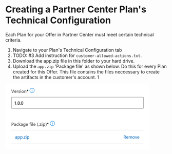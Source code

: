 # Creating a Partner Center Plan's Technical Configuration

Each Plan for your Offer in Partner Center must meet certain technical criteria.

1. Navigate to your Plan's Technical Configuration tab
1. TODO: #3 Add instruction for `customer-allowed-actions.txt`.
1. Download the app.zip file in this folder to your hard drive.
1. Upload the `app.zip` 'Package file' as shown below. Do this for every Plan created for this Offer. This file contains the files neccessary to create the artifacts in the customer's account.
1

![Upload app.zip file](../../docs/images/01.png "Upload ZIP file.")
